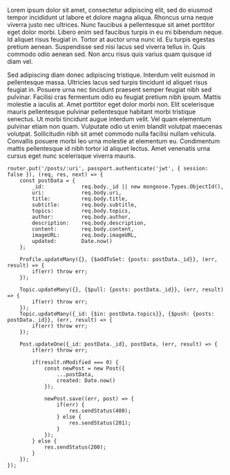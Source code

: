 Lorem ipsum dolor sit amet, consectetur adipiscing elit, sed do eiusmod tempor incididunt ut labore et dolore magna aliqua. Rhoncus urna neque viverra justo nec ultrices. Nunc faucibus a pellentesque sit amet porttitor eget dolor morbi. Libero enim sed faucibus turpis in eu mi bibendum neque. Id aliquet risus feugiat in. Tortor at auctor urna nunc id. Eu turpis egestas pretium aenean. Suspendisse sed nisi lacus sed viverra tellus in. Quis commodo odio aenean sed. Non arcu risus quis varius quam quisque id diam vel.

Sed adipiscing diam donec adipiscing tristique. Interdum velit euismod in pellentesque massa. Ultricies lacus sed turpis tincidunt id aliquet risus feugiat in. Posuere urna nec tincidunt praesent semper feugiat nibh sed pulvinar. Facilisi cras fermentum odio eu feugiat pretium nibh ipsum. Mattis molestie a iaculis at. Amet porttitor eget dolor morbi non. Elit scelerisque mauris pellentesque pulvinar pellentesque habitant morbi tristique senectus. Ut morbi tincidunt augue interdum velit. Vel quam elementum pulvinar etiam non quam. Vulputate odio ut enim blandit volutpat maecenas volutpat. Sollicitudin nibh sit amet commodo nulla facilisi nullam vehicula. Convallis posuere morbi leo urna molestie at elementum eu. Condimentum mattis pellentesque id nibh tortor id aliquet lectus. Amet venenatis urna cursus eget nunc scelerisque viverra mauris.

```
router.put('/posts/:uri', passport.authenticate('jwt', { session: false }), (req, res, next) => {
    const postData = {
        _id:            req.body._id || new mongoose.Types.ObjectId(),
        uri:            req.body.uri,
        title:          req.body.title, 
        subtitle:       req.body.subtitle,
        topics:         req.body.topics,
        author:         req.body.author,
        description:    req.body.description,
        content:        req.body.content,
        imageURL:       req.body.imageURL,
        updated:        Date.now()
    };

    Profile.updateMany({}, {$addToSet: {posts: postData._id}}, (err, result) => {
        if(err) throw err;
    });

    Topic.updateMany({}, {$pull: {posts: postData._id}}, (err, result) => {
        if(err) throw err;
    });
    Topic.updateMany({_id: {$in: postData.topics}}, {$push: {posts: postData._id}}, (err, result) => {
        if(err) throw err;
    });

    Post.updateOne({_id: postData._id}, postData, (err, result) => {
        if(err) throw err;

        if(result.nModified === 0) {
            const newPost = new Post({
                ...postData,
                created: Date.now()
            });

            newPost.save((err, post) => {
                if(err) {
                    res.sendStatus(400);
                } else {    
                    res.sendStatus(201);
                }
            });
        } else {
            res.sendStatus(200);
        }
    });
});
```